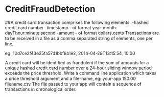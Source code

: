 # CreditFraudDetection
##A credit card transaction comprises the following elements.
-hashed credit card number
-timestamp - of format year-month-dayThour:minute:second
-amount - of format dollars.cents
Transactions are to be received in a ﬁle as a comma separated string of elements, one per line,

eg:
10d7ce2f43e35fa57d1bbf8b1e2, 2014-04-29T13:15:54, 10.00

A credit card will be identified as fraudulent if the sum of amounts for a unique hashed credit
card number over a 24-hour sliding window period exceeds the price threshold.
Write a command line application which takes a price threshold argument and a ﬁle-name, 
eg: your-app 150.00 filename.csv
The file passed to your app will contain a sequence of transactions in chronological order.

